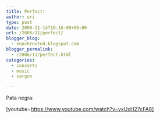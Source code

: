```yaml
---
title: Perfect!
author: uri
type: post
date: 2006-11-14T10:16:00+00:00
url: /2006/11/perfect/
blogger_blog:
  - enochrooted.blogspot.com
blogger_permalink:
  - /2006/11/perfect.html
categories:
  - concerts
  - music
  - sargon

---
```

Pata negra:

[youtube=https://www.youtube.com/watch?v=vxUxH27cFA8]